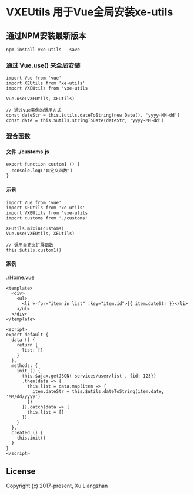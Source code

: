 # VXEUtils 用于Vue全局安装xe-utils

## 通过NPM安装最新版本

``` shell
npm install vxe-utils --save
```

### 通过 Vue.use() 来全局安装
``` shell
import Vue from 'vue'
import XEUtils from 'xe-utils'
import VXEUtils from 'vxe-utils'

Vue.use(VXEUtils, XEUtils)

// 通过vue实例的调用方式
const dateStr = this.$utils.dateToString(new Date(), 'yyyy-MM-dd')
const date = this.$utils.stringToDate(dateStr, 'yyyy-MM-dd')
```

### 混合函数
#### 文件 ./customs.js
``` shell
export function custom1 () {
  console.log('自定义函数')
} 
```
#### 示例
``` shell
import Vue from 'vue'
import XEUtils from 'xe-utils'
import VXEUtils from 'vxe-utils'
import customs from './customs'

XEUtils.mixin(customs)
Vue.use(VXEUtils, XEUtils)

// 调用自定义扩展函数
this.$utils.custom1()
```

#### 案例
./Home.vue
``` shell
<template>
  <div>
    <ul>
      <li v-for="item in list" :key="item.id">{{ item.dateStr }}</li>
    </ul>
  </div>
</template>

<script>
export default {
  data () {
    return {
      list: []
    }
  },
  methods: {
    init () {
      this.$ajax.getJSON('services/user/list', {id: 123})
      .then(data => {
        this.list = data.map(item => {
          item.dateStr = this.$utils.dateToString(item.date, 'MM/dd/yyyy')
        })
      }).catch(data => {
        this.list = []
      })
    }
  },
  created () {
    this.init()
  }
}
</script>
```

## License
Copyright (c) 2017-present, Xu Liangzhan